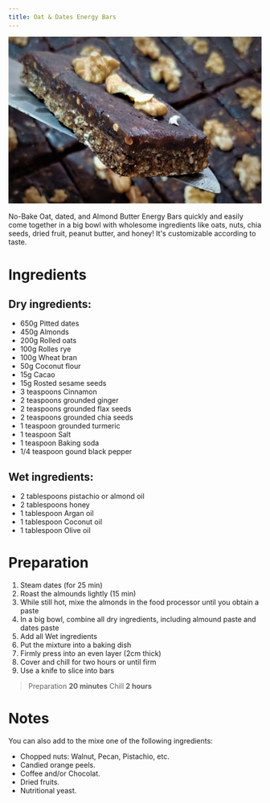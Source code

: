 ```yaml
---
title: Oat & Dates Energy Bars
---
```


![alt text](media\oat-and-dates-bars.jpg)

No-Bake Oat, dated, and Almond Butter Energy Bars quickly and easily come together in a big bowl with wholesome ingredients like oats, nuts, chia seeds, dried fruit, peanut butter, and honey! It's customizable according to taste.

# Ingredients

## Dry ingredients:
* 650g Pitted dates
* 450g Almonds
* 200g Rolled oats 
* 100g Rolles rye  
* 100g Wheat bran
* 50g  Coconut flour
* 15g  Cacao
* 15g  Rosted sesame seeds 
* 3 teaspoons Cinnamon
* 2 teaspoons grounded ginger
* 2 teaspoons grounded flax seeds
* 2 teaspoons grounded chia seeds
* 1 teaspoon grounded turmeric
* 1 teaspoon Salt 
* 1 teaspoon Baking soda
* 1/4 teaspoon gound black pepper
  
## Wet ingredients:
* 2 tablespoons pistachio or almond oil
* 2 tablespoons honey 
* 1 tablespoon Argan oil
* 1 tablespoon Coconut oil
* 1 tablespoon Olive oil

# Preparation

1. Steam dates (for 25 min)
2. Roast the almounds lightly (15 min)
3. While still hot, mixe the almonds in the food processor until you obtain a paste
4. In a big bowl, combine all dry ingredients, including almound paste and dates paste
5. Add all Wet ingredients
6. Put the mixture into a baking dish
7. Firmly press into an even layer (2cm thick)
8. Cover and chill for two hours or until firm
9. Use a knife to slice into bars

> Preparation **20 minutes** Chill **2 hours**

# Notes

You can also add to the mixe one of the following ingredients:

* Chopped nuts: Walnut, Pecan, Pistachio, etc. 
* Candied orange peels.
* Coffee and/or Chocolat.
* Dried fruits.
* Nutritional yeast.
